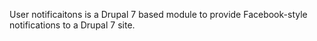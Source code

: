 User notificaitons is a Drupal 7 based module to provide Facebook-style notifications to a Drupal 7 site.  
